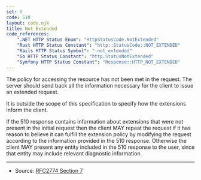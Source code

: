 ```yaml
---
set: 5
code: 510
layout: code.njk
title: Not Extended
code_references:
    ".NET HTTP Status Enum": "HttpStatusCode.NotExtended"
    "Rust HTTP Status Constant": "http::StatusCode::NOT_EXTENDED"
    "Rails HTTP Status Symbol": ":not_extended"
    "Go HTTP Status Constant": "http.StatusNotExtended"
    "Symfony HTTP Status Constant": "Response::HTTP_NOT_EXTENDED"
---
```


The policy for accessing the resource has not been met in the request. The server should send back all the information necessary for the client to issue an extended request.

It is outside the scope of this specification to specify how the extensions inform the client.

If the 510 response contains information about extensions that were not present in the initial request then the client MAY repeat the request if it has reason to believe it can fulfill the extension policy by modifying the request according to the information provided in the 510 response. Otherwise the client MAY present any entity included in the 510 response to the user, since that entity may include relevant diagnostic information.

---

* Source: [RFC2774 Section 7][1]

[1]: <https://tools.ietf.org/html/rfc2774#section-7>
